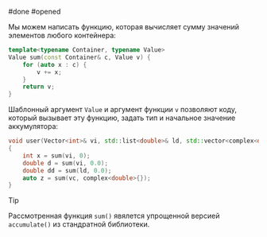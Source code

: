 #done #opened

Мы можем написать функцию, которая вычисляет сумму значений элементов любого контейнера:
```cpp
template<typename Container, typename Value>
Value sum(const Container& c, Value v) {
	for (auto x : c) {
		v += x;
	}
	return v;
}
```
Шаблонный аргумент `Value` и аргумент функции `v` позволяют коду, который вызывает эту функцию, задать тип и начальное значение аккумулятора:
```cpp
void user(Vector<int>& vi, std::list<double>& ld, std::vector<complex<double>>& vc)
{
	int x = sum(vi, 0);
	double d = sum(vi, 0.0);
	double dd = sum(ld, 0.0);
	auto z = sum(vc, complex<double>{});
}
```
> [!tip]
> Рассмотренная функция `sum()` явялется упрощенной версией `accumulate()` из стандратной библиотеки.